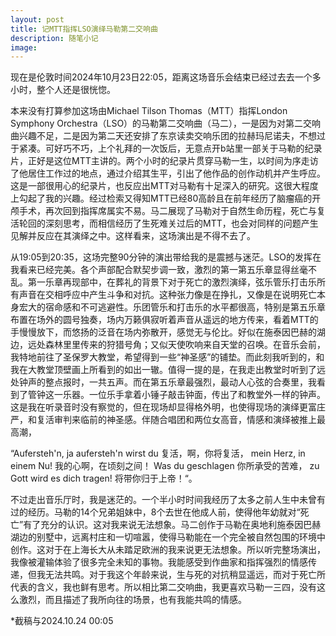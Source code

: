 ```yaml
---
layout: post
title: 记MTT指挥LSO演绎马勒第二交响曲
description: 随笔小记
image: 
---
```


现在是伦敦时间2024年10月23日22:05，距离这场音乐会结束已经过去去一个多小时，整个人还是很恍惚。

本来没有打算参加这场由Michael Tilson Thomas（MTT）指挥London Symphony Orchestra（LSO）的马勒第二交响曲（马二），一是因为对第二交响曲兴趣不足，二是因为第二天还安排了东京读卖交响乐团的拉赫玛尼诺夫，不想过于紧凑。可好巧不巧，上个礼拜的一次饭后，无意点开b站里一部关于马勒的纪录片，正好是这位MTT主讲的。两个小时的纪录片贯穿马勒一生，以时间为序走访了他居住工作过的地点，通过介绍其生平，引出了他作品的创作动机并产生呼应。这是一部很用心的纪录片，也反应出MTT对马勒有十足深入的研究。这很大程度上勾起了我的兴趣。经过检索又得知MTT已经80高龄且在前年经历了脑瘤癌的开颅手术，再次回到指挥席属实不易。马二展现了马勒对于自然生命历程，死亡与复活轮回的深刻思考，而相信经历了生死难关过后的MTT，也会对同样的问题产生见解并反应在其演绎之中。这样看来，这场演出是不得不去了。

从19:05到20:35，这场完整90分钟的演出带给我的是震撼与迷茫。LSO的发挥在我看来已经完美。各个声部配合默契步调一致，激烈的第一第五乐章显得丝毫不乱。第一乐章再现部中，在葬礼的背景下对于死亡的激烈演绎，弦乐管乐打击乐所有声音在交相呼应中产生斗争和对抗。这种张力像是在挣扎，又像是在说明死亡本身宏大的宿命感和不可逃避性。乐团管乐和打击乐的水平都很高，特别是第五乐章布置在场外的圆号独奏，场内万籁俱寂听着声音从遥远的地方传来，看着MTT的手慢慢放下，而悠扬的泛音在场内弥散开，感觉无与伦比。好似在施泰因巴赫的湖边，远处森林里里传来的狩猎号角；又似天使吹响来自天堂的召唤。在音乐会前，我特地前往了圣保罗大教堂，希望得到一些“神圣感”的铺垫。而此刻我听到的，和我在大教堂顶壁画上所看到的如出一辙。值得一提的是，在我走出教堂时听到了远处钟声的整点报时，一共五声。而在第五乐章最强烈，最动人心弦的合奏里，我看到了管钟这一乐器。一位乐手拿着小锤子敲击钟面，传出了和教堂外一样的钟声。这是我在听录音时没有察觉的，但在现场却显得格外明，也使得现场的演绎更富庄严，和复活审判来临前的神圣感。伴随合唱团和两位女高音，情感和演绎被推上最高潮，

“Aufersteh'n, ja aufersteh'n wirst du		复活，啊，你将复活，
mein Herz, in einem Nu!		我的心啊，在顷刻之间！
Was du geschlagen		你所承受的苦难，
zu Gott wird es dich tragen!	将带你归于上帝！“。

不过走出音乐厅时，我是迷茫的。一个半小时时间我经历了太多之前人生中未曾有过的经历。马勒的14个兄弟姐妹中，8个去世在他成人前，使得他年幼就对“死亡”有了充分的认识。这对我来说无法想象。马二创作于马勒在奥地利施泰因巴赫湖边的别墅中，远离村庄和一切喧嚣，使得马勒能在一个完全被自然包围的环境中创作。这对于在上海长大从未踏足欧洲的我来说更无法想象。所以听完整场演出，我像被灌输体验了很多完全未知的事物。我能感受到作曲家和指挥强烈的情感传递，但我无法共鸣。对于我这个年龄来说，生与死的对抗稍显遥远，而对于死亡所代表的含义，我也鲜有思考。所以相比第二交响曲，我更喜欢马勒一三四，没有这么激烈，而且描述了我所向往的场景，也有我能共鸣的情感。

*截稿与2024.10.24 00:05

